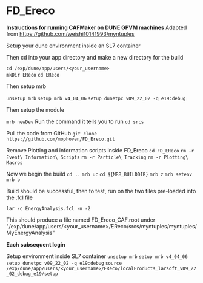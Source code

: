 # FD_Ereco
**Instructions for running CAFMaker on DUNE GPVM machines**
Adapted from https://github.com/weishi10141993/myntuples

Setup your dune environment inside an SL7 container

Then cd into your app directory and make a new directory for the build

```cd /exp/dune/app/users/<your_username>```<br/>
```mkDir EReco```
```cd EReco```

Then setup mrb

```unsetup mrb```
```setup mrb v4_04_06```
```setup dunetpc v09_22_02 -q e19:debug```

Then setup the module

```mrb newDev```
Run the command it tells you to run
```cd srcs```

Pull the code from GitHub
```git clone https://github.com/mophoven/FD_Ereco.git```

Remove Plotting and information scripts inside FD_Ereco
```cd FD_EReco```
```rm -r Event\ Information\ Scripts```
```rm -r Particle\ Tracking```
```rm -r Plotting\ Macros```

Now we begin the build
```cd ..```
```mrb uc```
```cd ${MRB_BUILDDIR}```
```mrb z```
```mrb setenv```
```mrb b```

Build should be successful, then to test, run on the two files pre-loaded into the .fcl file

```lar -c EnergyAnalysis.fcl -n -2```

This should produce a file named FD_Ereco_CAF.root under "/exp/dune/app/users/<your_username>/EReco/srcs/myntuples/myntuples/MyEnergyAnalysis"

**Each subsequent login**

Setup environment inside SL7 container
```unsetup mrb```
```setup mrb v4_04_06```
```setup dunetpc v09_22_02 -q e19:debug```
```source /exp/dune/app/users/<your_username>/EReco/localProducts_larsoft_v09_22_02_debug_e19/setup```


